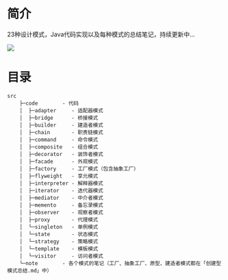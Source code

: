 # 简介
23种设计模式，Java代码实现以及每种模式的总结笔记，持续更新中...

![](https://gitee.com/songjilong/FigureBed/raw/master/img/20200319180103.png)

# 目录
```text
src
    ├─code        - 代码
    │  ├─adapter     - 适配器模式
    │  ├─bridge      - 桥接模式
    │  ├─builder     - 建造者模式
    │  ├─chain       - 职责链模式
    │  ├─command     - 命令模式
    │  ├─composite   - 组合模式
    │  ├─decorator   - 装饰者模式
    │  ├─facade      - 外观模式
    │  ├─factory     - 工厂模式（包含抽象工厂）
    │  ├─flyweight   - 享元模式
    │  ├─interpreter - 解释器模式
    │  ├─iterator    - 迭代器模式
    │  ├─mediator    - 中介者模式
    │  ├─memento     - 备忘录模式
    │  ├─observer    - 观察者模式
    │  ├─proxy       - 代理模式
    │  └─singleton   - 单例模式
    │  └─state       - 状态模式
    │  └─strategy    - 策略模式
    │  └─template    - 模板模式
    │  └─visitor     - 访问者模式
    └─note        - 各个模式的笔记（工厂、抽象工厂、原型、建造者模式都在「创建型模式总结.md」中）
```